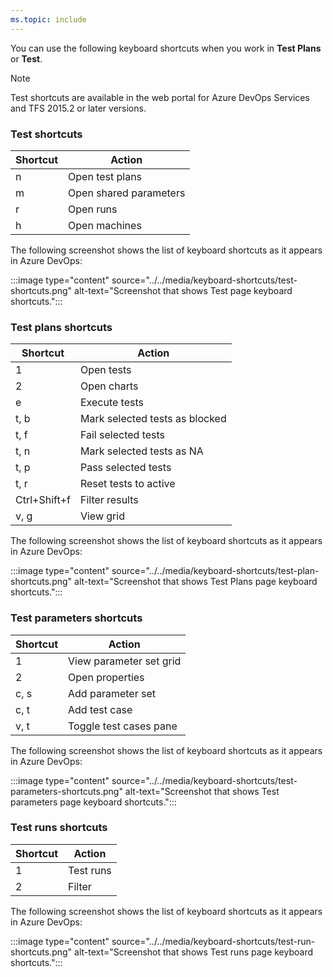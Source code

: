 ```yaml
---
ms.topic: include
---
```


<a id="test-shortcuts"></a>

You can use the following keyboard shortcuts when you work in **Test Plans** or **Test**.  

> [!NOTE]  
> Test shortcuts are available in the web portal for Azure DevOps Services and TFS 2015.2 or later versions.

### Test shortcuts

|Shortcut|Action|
|---|---|
|n|Open test plans|
|m|Open shared parameters|
|r|Open runs|
|h|Open machines|

The following screenshot shows the list of keyboard shortcuts as it appears in Azure DevOps:

:::image type="content" source="../../media/keyboard-shortcuts/test-shortcuts.png" alt-text="Screenshot that shows Test page keyboard shortcuts.":::

### Test plans shortcuts

|Shortcut|Action|
|---|---|
|1|Open tests|
|2|Open charts|
|e|Execute tests|
|t, b|Mark selected tests as blocked|
|t, f|Fail selected tests|
|t, n|Mark selected tests as NA|
|t, p|Pass selected tests|
|t, r|Reset tests to active|
|Ctrl+Shift+f|Filter results|
|v, g|View grid|

The following screenshot shows the list of keyboard shortcuts as it appears in Azure DevOps:

:::image type="content" source="../../media/keyboard-shortcuts/test-plan-shortcuts.png" alt-text="Screenshot that shows Test Plans page keyboard shortcuts.":::

### Test parameters shortcuts

|Shortcut|Action|
|---|---|
|1|View parameter set grid|
|2|Open properties|
|c, s|Add parameter set|
|c, t|Add test case|
|v, t|Toggle test cases pane|

The following screenshot shows the list of keyboard shortcuts as it appears in Azure DevOps:

:::image type="content" source="../../media/keyboard-shortcuts/test-parameters-shortcuts.png" alt-text="Screenshot that shows Test parameters page keyboard shortcuts.":::

### Test runs shortcuts

|Shortcut|Action|
|---|---|
|1|Test runs|
|2|Filter|

The following screenshot shows the list of keyboard shortcuts as it appears in Azure DevOps:

:::image type="content" source="../../media/keyboard-shortcuts/test-run-shortcuts.png" alt-text="Screenshot that shows Test runs page keyboard shortcuts.":::
